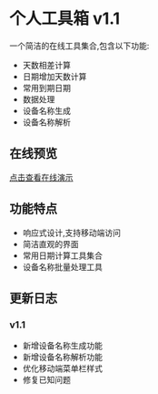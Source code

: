# 个人工具箱 v1.1

一个简洁的在线工具集合,包含以下功能:
- 天数相差计算
- 日期增加天数计算  
- 常用到期日期
- 数据处理
- 设备名称生成
- 设备名称解析

## 在线预览
[点击查看在线演示](https://whfyh8.github.io/BOX)

## 功能特点
- 响应式设计,支持移动端访问
- 简洁直观的界面
- 常用日期计算工具集合
- 设备名称批量处理工具

## 更新日志
### v1.1
- 新增设备名称生成功能
- 新增设备名称解析功能
- 优化移动端菜单栏样式
- 修复已知问题 